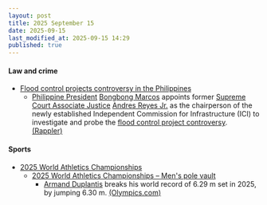 ```yaml
---
layout: post
title: 2025 September 15
date: 2025-09-15
last_modified_at: 2025-09-15 14:29
published: true
---
```



#### Law and crime

* [Flood control projects controversy in the Philippines](https://en.wikipedia.org/wiki/Flood_control_projects_controversy_in_the_Philippines "Flood control projects controversy in the Philippines")
  * [Philippine President](https://en.wikipedia.org/wiki/President_of_the_Philippines "President of the Philippines") [Bongbong Marcos](https://en.wikipedia.org/wiki/Bongbong_Marcos "Bongbong Marcos") appoints former [Supreme Court Associate Justice](https://en.wikipedia.org/wiki/Associate_Justice_of_the_Supreme_Court_of_the_Philippines "Associate Justice of the Supreme Court of the Philippines") [Andres Reyes Jr.](https://en.wikipedia.org/wiki/Andres_Reyes_Jr. "Andres Reyes Jr.") as the chairperson of the newly established Independent Commission for Infrastructure (ICI) to investigate and probe the [flood control project controversy](https://en.wikipedia.org/wiki/Flood_control_projects_controversy_in_the_Philippines "Flood control projects controversy in the Philippines"). [(Rappler)](https://www.rappler.com/philippines/former-sc-justice-andres-reyes-jr-chair-independent-commission-infrastructure/)

#### Sports

* [2025 World Athletics Championships](https://en.wikipedia.org/wiki/2025_World_Athletics_Championships "2025 World Athletics Championships")
  * [2025 World Athletics Championships – Men's pole vault](https://en.wikipedia.org/wiki/2025_World_Athletics_Championships_%E2%80%93_Men%27s_pole_vault "2025 World Athletics Championships – Men's pole vault")
    * [Armand Duplantis](https://en.wikipedia.org/wiki/Armand_Duplantis "Armand Duplantis") breaks his world record of 6.29 m set in 2025, by jumping 6.30 m. [(Olympics.com)](https://www.olympics.com/en/news/mondo-duplantis-world-record-gold-world-athletics-championships-2025-pole-vault)
